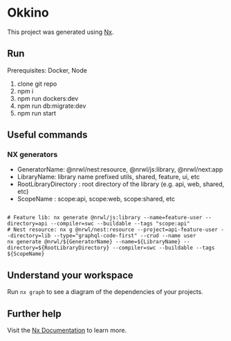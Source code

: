 

# Okkino

This project was generated using [Nx](https://nx.dev).

## Run

Prerequisites: Docker, Node
1. clone git repo
2. npm i 
3. npm run dockers:dev
4. npm run db:migrate:dev
5. npm run start

## Useful commands
### NX generators

- GeneratorName: @nrwl/nest:resource, @nrwl/js:library, @nrwl/next:app
- LibraryName: library name prefixed utils, shared, feature, ui, etc 
- RootLibraryDirectory : root directory of the library (e.g. api, web, shared, etc)
- ScopeName : scope:api, scope:web, scope:shared, etc

```shell

# Feature lib: nx generate @nrwl/js:library --name=feature-user --directory=api --compiler=swc --buildable --tags "scope:api"
# Nest resource: nx g @nrwl/nest:resource --project=api-feature-user --directory=lib --type="graphql-code-first" --crud --name user
nx generate @nrwl/${GeneratorName} --name=${LibraryName} --directory=${RootLibraryDirectory} --compiler=swc --buildable --tags ${ScopeName}
```

## Understand your workspace

Run `nx graph` to see a diagram of the dependencies of your projects.

## Further help

Visit the [Nx Documentation](https://nx.dev) to learn more.

